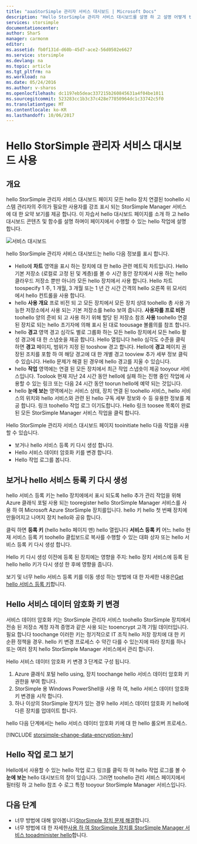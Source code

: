 ```yaml
---
title: "aaaStorSimple 관리자 서비스 대시보드 | Microsoft Docs"
description: "Hello StorSimple 관리자 서비스 대시보드를 설명 하 고 설명 어떻게 toouse 것 StorSimple 솔루션의 toomonitor hello 상태입니다."
services: storsimple
documentationcenter: 
author: SharS
manager: carmonm
editor: 
ms.assetid: fb0f131d-d60b-45d7-ace2-56d0502e6627
ms.service: storsimple
ms.devlang: na
ms.topic: article
ms.tgt_pltfrm: na
ms.workload: na
ms.date: 05/24/2016
ms.author: v-sharos
ms.openlocfilehash: dc1197eb5deac337215b260845631a4f04be1011
ms.sourcegitcommit: 523283cc1b3c37c428e77850964dc1c33742c5f0
ms.translationtype: MT
ms.contentlocale: ko-KR
ms.lasthandoff: 10/06/2017
---
```

# <a name="use-hello-storsimple-manager-service-dashboard"></a>Hello StorSimple 관리자 서비스 대시보드 사용
## <a name="overview"></a>개요
hello StorSimple 관리자 서비스 대시보드 페이지 모든 hello 장치 연결된 toohello 시스템 관리자의 주의가 필요한 사용자를 강조 표시 되는 StorSimple Manager 서비스에 대 한 요약 보기를 제공 합니다. 이 자습서 hello 대시보드 페이지를 소개 하 고 hello 대시보드 콘텐츠 및 함수를 설명 하며이 페이지에서 수행할 수 있는 hello 작업에 설명 합니다.

![서비스 대시보드](./media/storsimple-service-dashboard/HCS_ServiceDashboard.png)

hello StorSimple 관리자 서비스 대시보드는 hello 다음 정보를 표시 합니다.

* Hello에 **차트** 영역을 표시 하는 장치에 대 한 hello 관련 메트릭 차트입니다. Hello 기본 저장소 (로컬로 고정 된 및 계층)를 볼 수 시간 동안 장치에서 사용 하는 hello 클라우드 저장소 뿐만 아니라 모든 hello 장치에서 사용 합니다. Hello 차트 toospecify 1 주, 1 개월, 3 개월 또는 1 년 간 시간 간격의 hello 오른쪽 위 모서리에서 hello 컨트롤을 사용 합니다.
* hello **사용 개요** 프로 비전 되 고 모든 장치에서 모든 장치 상대 toohello 총 사용 가능한 저장소에서 사용 되는 기본 저장소를 hello 보여 줍니다. **사용자를 프로 비전** toohello 양의 준비 되 고 사용 하기 위해 할당 된 저장소 참조 **사용** toohello 연결된 장치로 되는 hello 초기자에 의해 표시 된 대로 toousage 볼륨의를 참조 합니다.
* hello **경고** 영역 경고 심각도 별로 그룹화 하는 모든 hello 장치에서 모든 hello 활성 경고에 대 한 스냅숏을 제공 합니다. Hello 열립니다 hello 심각도 수준을 클릭 하면 **경고** 페이지, 범위가 지정 된 tooshow 경고 합니다. Hello에 **경고** 페이지 권장된 조치를 포함 하 여 해당 경고에 대 한 개별 경고 tooview 추가 세부 정보 클릭 수 있습니다. Hello 문제가 해결 된 경우에 hello 경고를 지울 수 있습니다.
* hello **작업** 영역에는 연결 된 모든 장치에서 최근 작업 스냅숏이 제공 tooyour 서비스입니다. Toolook 현재 지난 24 시간 동안 hello에 실패 하는 진행 중인 작업에 사용할 수 있는 링크 또는 다음 24 시간 동안 toorun hello에 예약 되는 것입니다.
* hello **눈에 보는** 영역에서는 서비스 상태, 장치 연결 된 toohello 서비스, hello 서비스의 위치와 hello 서비스와 관련 된 hello 구독 세부 정보와 수 등 유용한 정보를 제공 합니다. 링크 toohello 작업 로그 이기도합니다. Hello 링크 toosee 목록이 완료 된 모든 StorSimple Manager 서비스 작업을 클릭 합니다.

Hello StorSimple 관리자 서비스 대시보드 페이지 tooinitiate hello 다음 작업을 사용할 수 있습니다.

* 보거나 hello 서비스 등록 키 다시 생성 합니다.
* Hello 서비스 데이터 암호화 키를 변경 합니다.
* Hello 작업 로그를 봅니다.

## <a name="view-or-regenerate-hello-service-registration-key"></a>보거나 hello 서비스 등록 키 다시 생성
hello 서비스 등록 키는 hello 장치에에서 표시 되도록 hello 추가 관리 작업을 위해 Azure 클래식 포털 사용 되는 tooregister hello StorSimple Manager 서비스를 사용 하 여 Microsoft Azure StorSimple 장치를입니다. hello 키 hello 첫 번째 장치에 만들어지고 나머지 장치 hello와 공유 합니다.

클릭 하면 **등록 키** (hello hello 페이지 맨) hello 열립니다 **서비스 등록 키** 어느 hello 현재 서비스 등록 키 toohello 클립보드로 복사를 수행할 수 있는 대화 상자 또는 hello 서비스 등록 키 다시 생성 합니다.

Hello 키 다시 생성 이전에 등록 된 장치에는 영향을 주지: hello 장치 서비스에 등록 된 hello hello 키가 다시 생성 한 후에 영향을 줍니다.

보기 및 너무 hello 서비스 등록 키를 이동 생성 하는 방법에 대 한 자세한 내용은[Get hello 서비스 등록 키](storsimple-manage-service.md#get-the-service-registration-key)합니다.

## <a name="change-hello-service-data-encryption-key"></a>Hello 서비스 데이터 암호화 키 변경
서비스 데이터 암호화 키는 StorSimple 관리자 서비스 toohello StorSimple 장치에서 전송 된 저장소 계정 자격 증명과 같은 사용 되는 tooencrypt 고객 기밀 데이터입니다. 필요 합니다 toochange 이러한 키는 정기적으로 IT 조직 hello 저장 장치에 대 한 키 순환 정책을 경우. hello 키 변경 프로세스 수 약간 다를 수 있는지에 따라 장치를 하나 또는 여러 장치 hello StorSimple Manager 서비스에서 관리 합니다.

Hello 서비스 데이터 암호화 키 변경 3 단계로 구성 됩니다.

1. Azure 클래식 포털 hello using, 장치 toochange hello 서비스 데이터 암호화 키 권한을 부여 합니다.
2. StorSimple 용 Windows PowerShell을 사용 하 여, hello 서비스 데이터 암호화 키 변경을 시작 합니다.
3. 하나 이상의 StorSimple 장치가 있는 경우 hello 서비스 데이터 암호화 키 hello에 다른 장치를 업데이트 합니다.

hello 다음 단계에서는 hello 서비스 데이터 암호화 키에 대 한 hello 롤오버 프로세스.

[!INCLUDE [storsimple-change-data-encryption-key](../../includes/storsimple-change-data-encryption-key.md)]

## <a name="view-hello-operations-logs"></a>Hello 작업 로그 보기
Hello에서 사용할 수 있는 hello 작업 로그 링크를 클릭 하 여 hello 작업 로그를 볼 수 **눈에 보는** hello 대시보드의 창이 있습니다. 그러면 toohello 관리 서비스 페이지에서 필터링 하 고 hello 참조 수 로그 특정 tooyour StorSimple Manager 서비스입니다.

## <a name="next-steps"></a>다음 단계
* 너무 방법에 대해 알아봅니다[StorSimple 장치 문제 해결](storsimple-troubleshoot-operational-device.md)합니다.
* 너무 방법에 대 한 자세한[사용 하 여 StorSimple 장치를 StorSimple Manager 서비스 tooadminister hello](storsimple-manager-service-administration.md)합니다.

